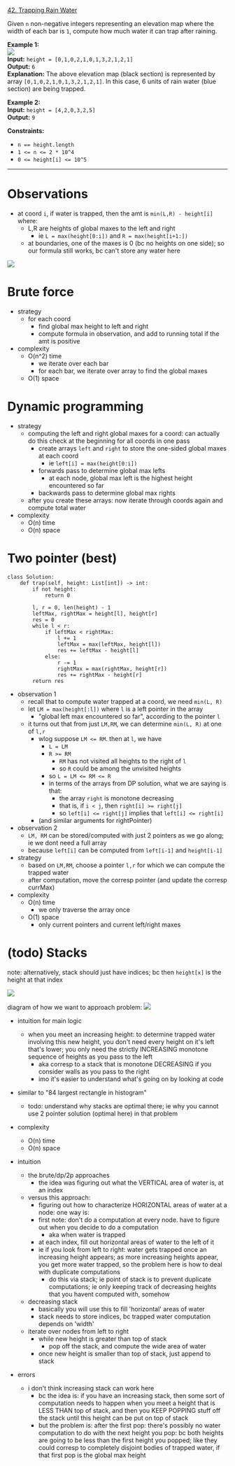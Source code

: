 [42. Trapping Rain Water](https://leetcode.com/problems/trapping-rain-water/)

Given `n` non-negative integers representing an elevation map where the width of each bar is `1`, compute how much water it can trap after raining.

**Example 1:**  
![](../!assets/attachments/Pasted%20image%2020240224212822.png)  
**Input:** `height = [0,1,0,2,1,0,1,3,2,1,2,1]`  
**Output:** `6`  
**Explanation:** The above elevation map (black section) is represented by array `[0,1,0,2,1,0,1,3,2,1,2,1]`. In this case, 6 units of rain water (blue section) are being trapped.  

**Example 2:**  
**Input:** `height = [4,2,0,3,2,5]`  
**Output:** `9`  

**Constraints:**
- `n == height.length`
- `1 <= n <= 2 * 10^4`
- `0 <= height[i] <= 10^5`

---
# Observations
- at coord `i`, if water is trapped, then the amt is `min(L,R) - height[i]` where:
	- L,R are heights of global maxes to the left and right
		- ie `L = max(height[0:i])` and  `R = max(height[i+1:])`
	- at boundaries, one of the maxes is 0 (bc no heights on one side); so our formula still works, bc can't store any water here

![](../!assets/attachments/Pasted%20image%2020240301121625.png)

# Brute force
- strategy
	- for each coord
		- find global max height to left and right
		- compute formula in observation, and add to running total if the amt is positive
- complexity
	- O(n^2) time
		- we iterate over each bar
		- for each bar, we iterate over array to find the global maxes
	- O(1) space
# Dynamic programming
- strategy
	- computing the left and right global maxes for a coord: can actually do this check at the beginning for all coords in one pass
		- create arrays `left` and `right` to store the one-sided global maxes at each coord
			- ie `left[i] = max(height[0:i])`
		- forwards pass to determine global max lefts
			- at each node, global max left is the highest height encountered so far
		- backwards pass to determine global max rights
	- after you create these arrays: now iterate through coords again and compute total water
- complexity
	- O(n) time
	- O(n) space

# Two pointer (best)
```
class Solution:
    def trap(self, height: List[int]) -> int:
        if not height:
            return 0

        l, r = 0, len(height) - 1
        leftMax, rightMax = height[l], height[r]
        res = 0
        while l < r:
            if leftMax < rightMax:
                l += 1
                leftMax = max(leftMax, height[l])
                res += leftMax - height[l]
            else:
                r -= 1
                rightMax = max(rightMax, height[r])
                res += rightMax - height[r]
        return res
```
- observation 1
	- recall that to compute water trapped at a coord, we need `min(L, R)`
	- let `LM = max(height[:l])` where `l` is a left pointer in the array
		- "global left max encountered so far", according to the pointer `l`
	- it turns out that from just `LM,RM`, we can determine `min(L, R)` at one of `l,r`
		- wlog suppose `LM <= RM`. then at `l`, we have
			- `L = LM`
			- `R >= RM`
				- `RM` has not visited all heights to the right of `l`
				- so `R` could be among the unvisited heights
			- so `L = LM <= RM <= R`
			- in terms of the arrays from DP solution, what we are saying is that:
				- the array `right` is monotone decreasing
				- that is, if `i < j`, then `right[i] >= right[j]`
				- so `left[i] <= right[j]` implies that `left[i] <= right[i]`
		- (and similar arguments for rightPointer)
- observation 2
	- `LM, RM` can be stored/computed with just 2 pointers as we go along; ie we dont need a full array 
	- because `left[i]` can be computed from `left[i-1]` and `height[i-1]`
- strategy
	- based on `LM,RM`, choose a pointer `l,r` for which we can compute the trapped water
	- after computation, move the corresp pointer (and update the corresp currMax)
- complexity
	- O(n) time
		- we only traverse the array once
	- O(1) space
		- only current pointers and current left/right maxes


# (todo) Stacks

note: alternatively, stack should just have indices; bc then `height[x]` is the height at that index

![](../!assets/attachments/Pasted%20image%2020240226113644.png)



diagram of how we want to approach problem:
![](../!assets/attachments/Pasted%20image%2020240226115903.png)


- intuition for main logic
	- when you meet an increasing height: to determine trapped water involving this new height, you don't need every height on it's left that's lower; you only need the strictly INCREASING monotone sequence of heights as you pass to the left
		- aka corresp to a stack that is monotone DECREASING if you consider walls as you pass to the right
		- imo it's easier to understand what's going on by looking at code


- similar to "84 largest rectangle in histogram"
	- todo: understand why stacks are optimal there; ie why you cannot use 2 pointer solution (optimal here) in that problem
- complexity
	- O(n) time
	- O(n) space
- intuition
	- the brute/dp/2p approaches
		- the idea was figuring out what the VERTICAL area of water is, at an index
	- versus this approach:
		- figuring out how to characterize HORIZONTAL areas of water at a node: one way is:
		- first note: don't do a computation at every node. have to figure out when you decide to do a computation
			- aka when water is trapped
		- at each index, fill out horizontal areas of water to the left of it
		- ie if you look from left to right: water gets trapped once an increasing height appears; as more increasing heights appear, you get more water trapped, so the problem here is how to deal with duplicate computations
			- do this via stack; ie point of stack is to prevent duplicate computations; ie only keeping track of decreasing heights that you havent computed with, somehow
	- decreasing stack
		- basically you will use this to fill 'horizontal' areas of water
		- stack needs to store indices, bc trapped water computation depends on 'width'
	- iterate over nodes from left to right
		- while new height is greater than top of stack
			- pop off the stack, and compute the wide area of water
		- once new height is smaller than top of stack, just append to stack
- errors
	- i don't think increasing stack can work here
		- bc the idea is: if you have an increasing stack, then some sort of computation needs to happen when you meet a height that is LESS THAN top of stack, and then you KEEP POPPING stuff off the stack until this height can be put on top of stack
		- but the problem is: after the first pop: there's possibly no water computation to do with the next height you pop: bc both heights are going to be less than the first height you popped; like they could corresp to completely disjoint bodies of trapped water, if that first pop is the global max height



